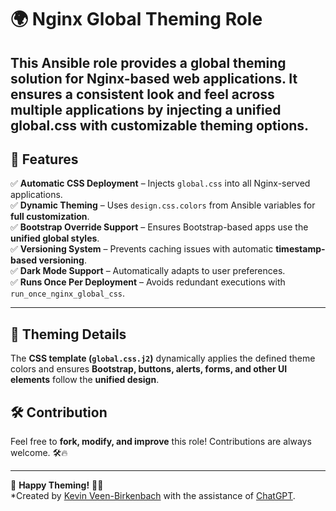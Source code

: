 # 🌍 Nginx Global Theming Role

This **Ansible role** provides a **global theming solution** for Nginx-based web applications. It ensures a **consistent look and feel** across multiple applications by injecting a **unified global.css** with customizable theming options.  
---

## 🚀 Features
✅ **Automatic CSS Deployment** – Injects `global.css` into all Nginx-served applications.  
✅ **Dynamic Theming** – Uses `design.css.colors` from Ansible variables for **full customization**.  
✅ **Bootstrap Override Support** – Ensures Bootstrap-based apps use the **unified global styles**.  
✅ **Versioning System** – Prevents caching issues with automatic **timestamp-based versioning**.  
✅ **Dark Mode Support** – Automatically adapts to user preferences.  
✅ **Runs Once Per Deployment** – Avoids redundant executions with `run_once_nginx_global_css`.  

---

## 🎨 Theming Details

The **CSS template (`global.css.j2`)** dynamically applies the defined theme colors and ensures **Bootstrap, buttons, alerts, forms, and other UI elements** follow the **unified design**.

## 🛠️ Contribution
Feel free to **fork, modify, and improve** this role! Contributions are always welcome. 🛠️🔥

---

🚀 **Happy Theming!** 🎨✨  
*Created by [Kevin Veen-Birkenbach](https://www.veen.world) with the assistance of [ChatGPT](https://chatgpt.com/share/67a5fea3-4d5c-800f-8bc4-605712c02c9b).